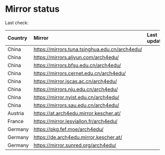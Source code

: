<script src="./time.js"></script>
# Mirror status
Last check: <script type="text/javascript">localize(1741173531.992552);</script>

|Country|Mirror|Last update|
|:------|:-----|:----------|
|China|https://mirrors.tuna.tsinghua.edu.cn/arch4edu/|<script type="text/javascript">localize(1741027189);</script>|
|China|https://mirrors.aliyun.com/arch4edu/|<script type="text/javascript">localize(1741027189);</script>|
|China|https://mirrors.bfsu.edu.cn/arch4edu/|<script type="text/javascript">localize(1741027189);</script>|
|China|https://mirrors.cernet.edu.cn/arch4edu/|<script type="text/javascript">localize(1741027189);</script>|
|China|https://mirror.iscas.ac.cn/arch4edu/|<script type="text/javascript">localize(1741027189);</script>|
|China|https://mirrors.nju.edu.cn/arch4edu/|<script type="text/javascript">localize(1741027189);</script>|
|China|https://mirror.nyist.edu.cn/arch4edu/|<script type="text/javascript">localize(1741027189);</script>|
|China|https://mirrors.sau.edu.cn/arch4edu/|<script type="text/javascript">localize(1731653531);</script>|
|Austria|https://at.arch4edu.mirror.kescher.at/|<script type="text/javascript">localize(1741027189);</script>|
|France|https://mirror.lesviallon.fr/arch4edu/|<script type="text/javascript">localize(1741027189);</script>|
|Germany|https://pkg.fef.moe/arch4edu/|<script type="text/javascript">localize(1741027189);</script>|
|Germany|https://de.arch4edu.mirror.kescher.at/|<script type="text/javascript">localize(1741027189);</script>|
|Germany|https://mirror.sunred.org/arch4edu/|<script type="text/javascript">localize(1741027189);</script>|

<script src="./tablefilter/tablefilter.js"></script>
<script src="./table.js"></script>